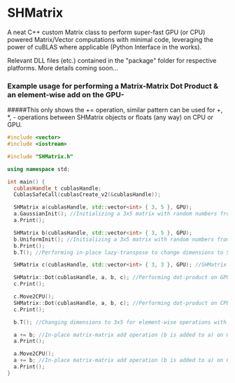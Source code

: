 # SHMatrix
A neat C++ custom Matrix class to perform super-fast GPU (or CPU) powered Matrix/Vector computations with minimal code, leveraging the power of cuBLAS where applicable (Python Interface in the works).

Relevant DLL files (etc.) contained in the "package" folder for respective platforms. More details coming soon...

### Example usage for performing a Matrix-Matrix Dot Product & an element-wise add on the GPU- 
#####This only shows the += operation, similar pattern can be used for +, *, - operations between SHMatrix objects or floats (any way) on CPU or GPU.

```c++
#include <vector>
#include <iostream>

#include "SHMatrix.h"

using namespace std;

int main() {
  cublasHandle_t cublasHandle;
  CublasSafeCall(cublasCreate_v2(&cublasHandle));

  SHMatrix a(cublasHandle, std::vector<int> { 3, 5 }, GPU);
  a.GaussianInit(); //Initializing a 3x5 matrix with random numbers from gaussian distribution.
  a.Print();

  SHMatrix b(cublasHandle, std::vector<int> { 3, 5 }, GPU);
  b.UniformInit(); //Initializing a 3x5 matrix with random numbers from uniform distribution.
  b.Print();
  b.T(); //Performing in-place lazy-transpose to change dimensions to 5x3.

  SHMatrix c(cublasHandle, std::vector<int> { 3, 3 }, GPU); //SHMatrix to store dot-product results.

  SHMatrix::Dot(cublasHandle, a, b, c); //Performing dot-product on GPU.
  c.Print();

  c.Move2CPU();
  SHMatrix::Dot(cublasHandle, a, b, c); //Performing dot-product on CPU.
  c.Print();

  b.T(); //Changing dimensions to 3x5 for element-wise operations with a.

  a += b; //In-place matrix-matrix add operation (b is added to a) on GPU.
  a.Print();

  a.Move2CPU();
  a += b; //In-place matrix-matrix add operation (b is added to a) on CPU.
  a.Print();
}
```
